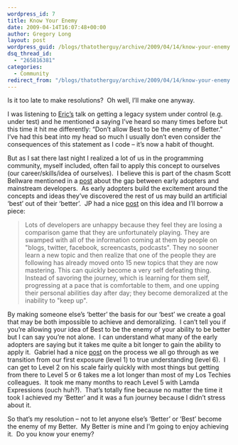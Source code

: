 ```yaml
---
wordpress_id: 7
title: Know Your Enemy
date: 2009-04-14T16:07:48+00:00
author: Gregory Long
layout: post
wordpress_guid: /blogs/thatotherguy/archive/2009/04/14/know-your-enemy.aspx
dsq_thread_id:
  - "265816381"
categories:
  - Community
redirect_from: "/blogs/thatotherguy/archive/2009/04/14/know-your-enemy.aspx/"
---
```

Is it too late to make resolutions?&#160; Oh well, I’ll make one anyway.

I was listening to <a href="https://lostechies.com/blogs/eric/default.aspx" target="_blank">Eric’s</a> talk on getting a legacy system under control (e.g. under test) and he mentioned a saying I’ve heard so many times before but this time it hit me differently: “Don’t allow Best to be the enemy of Better.”&#160; I’ve had this beat into my head so much I usually don’t even consider the consequences of this statement as I code – it’s now a habit of thought.

But as I sat there last night I realized a lot of us in the programming community, myself included, often fail to apply this concept to ourselves (our career/skills/idea of ourselves).&#160; I believe this is part of the chasm Scott Bellware mentioned in a <a href="http://blog.scottbellware.com/2009/02/teaching-symbology-and-intellectual_01.html" target="_blank">post</a> about the gap between early adopters and mainstream developers.&#160; As early adopters build the excitement around the concepts and ideas they’ve discovered the rest of us may build an artificial ‘best’ out of their ‘better’.&#160; JP had a nice <a href="http://blog.jpboodhoo.com/FocusOnFunAndStepIntoFreedomInYourCareer.aspx" target="_blank">post</a> on this idea and I’ll borrow a piece:

> Lots of developers are unhappy because they feel they are losing a comparison game that they are unfortunately playing. They are swamped with all of the information coming at them by people on "blogs, twitter, facebook, screencasts, podcasts". They no sooner learn a new topic and then realize that one of the people they are following has already moved onto 15 new topics that they are now mastering. This can quickly become a very self defeating thing. Instead of savoring the journey, which is learning for them self, progressing at a pace that is comfortable to them, and one upping their personal abilities day after day; they become demoralized at the inability to "keep up".

By making someone else&#8217;s ‘better’ the basis for our ‘best’ we create a goal that may be both impossible to achieve and demoralizing.&#160; I can’t tell you if you’re allowing your idea of Best to be the enemy of your ability to be better but I can say you’re not alone.&#160; I can understand what many of the early adopters are saying but it takes me quite a bit longer to gain the ability to apply it.&#160; Gabriel had a nice <a href="https://lostechies.com/blogs/gabrielschenker/archive/2009/02/05/learning-and-understanding.aspx" target="_blank">post</a> on the process we all go through as we transition from our first exposure (level 1) to true understanding (level 6).&#160; I can get to Level 2 on his scale fairly quickly with most things but getting from there to Level 5 or 6 takes me a lot longer than most of my Los Techies colleagues.&#160; It took me many months to reach Level 5 with Lamda Expressions (ouch huh?).&#160; That’s totally fine because no matter the time it took I achieved my ‘Better’ and it was a fun journey because I didn’t stress about it.

So that’s my resolution – not to let anyone else’s ‘Better’ or ‘Best’ become the enemy of my Better.&#160; My Better is mine and I’m going to enjoy achieving it.&#160; Do you know your enemy?